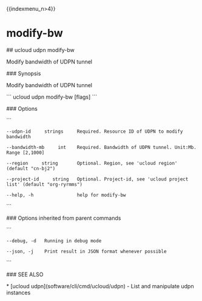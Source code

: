 {{indexmenu_n>4}}

# modify-bw

\#\# ucloud udpn modify-bw

Modify bandwidth of UDPN tunnel

\#\#\# Synopsis

Modify bandwidth of UDPN tunnel

\`\`\` ucloud udpn modify-bw \[flags\] \`\`\`

\#\#\# Options

\`\`\`

``` 
--udpn-id     strings     Required. Resource ID of UDPN to modify bandwidth 
```

``` 
--bandwidth-mb     int    Required. Bandwidth of UDPN tunnel. Unit:Mb. Range [2,1000] 
```

``` 
--region     string       Optional. Region, see 'ucloud region' (default "cn-bj2") 
```

``` 
--project-id     string   Optional. Project-id, see 'ucloud project list' (default "org-ryrmms") 
```

``` 
--help, -h                help for modify-bw 
```

\`\`\`

\#\#\# Options inherited from parent commands

\`\`\`

``` 
--debug, -d   Running in debug mode 
```

``` 
--json, -j    Print result in JSON format whenever possible 
```

\`\`\`

\#\#\# SEE ALSO

\* \[ucloud udpn\](software/cli/cmd/ucloud/udpn) - List and manipulate
udpn instances
